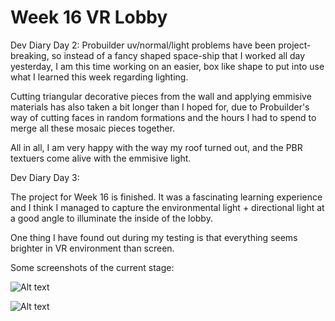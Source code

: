 # Week 16 VR Lobby

Dev Diary Day 2: 
Probuilder uv/normal/light problems have been project-breaking, so instead of a fancy shaped space-ship that I worked all day yesterday, I am this time working on an easier, box like shape to put into use what I learned this week regarding lighting. 

Cutting triangular decorative pieces from the wall and applying emmisive materials has also taken a bit longer than I hoped for, due to Probuilder's way of cutting faces in random formations and the hours I had to spend to merge all these mosaic pieces together.

All in all, I am very happy with the way my roof turned out, and the PBR textuers come alive with the emmisive light.

Dev Diary Day 3:

The project for Week 16 is finished. It was a fascinating learning experience and I think I managed to capture the environmental light + directional light at a good angle to illuminate the inside of the lobby.

One thing I have found out during my testing is that everything seems brighter in VR environment than screen.

Some screenshots of the current stage:

![Alt text](https://github.com/Esfekia/Week-16-VR-Lobby/blob/main/Setting2.png?raw=true?raw=true "Title")

![Alt text](https://github.com/Esfekia/Week-16-VR-Lobby/blob/main/Setting4.png?raw=true?raw=true "Title")
